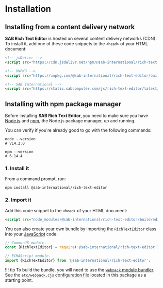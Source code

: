 # Installation

## Installing from a content delivery network
**SAB Rich Text Editor** is hosted on several content delivery networks (CDN).
To install it, add one of these code snippets to the `<head>` of your HTML document:

```html
<!-- jsDelivr -->
<script src="https://cdn.jsdelivr.net/npm/@sab-international/rich-text-editor/build/editor.js"></script>

<!-- UNPKG -->
<script src="https://unpkg.com/@sab-international/rich-text-editor/build/editor.js"></script>

<!-- SAB International -->
<script src="https://static.sabcomputer.com/js/rich-text-editor/latest/editor.js"></script>
```

## Installing with npm package manager
Before installing **SAB Rich Text Editor**, you need to make sure you have [Node.js](https://nodejs.org)
and [npm](https://www.npmjs.com), the Node.js package manager, up and running.

You can verify if you're already good to go with the following commands:

```shell
node --version
# v14.2.0

npm --version
# 6.14.4
```

### 1. Install it
From a command prompt, run:

```shell
npm install @sab-international/rich-text-editor
```

### 2. Import it
Add this code snippet to the `<head>` of your HTML document:

```html
<script src="node_modules/@sab-international/rich-text-editor/build/editor.js"></script>
```

You can also create your own bundle by importing the `RichTextEditor` class into
your [JavaScript](https://developer.mozilla.org/en-US/docs/Web/JavaScript) code:

```js
// CommonJS module.
const {RichTextEditor} = require('@sab-international/rich-text-editor');

// ECMAScript module.
import {RichTextEditor} from '@sab-international/rich-text-editor';
```

!!! tip
    To build the bundle, you will need to use the [`webpack` module bundler](https://webpack.js.org).  
    See the [`etc/webpack.cjs` configuration file](https://github.com/sab-international/rich-text-editor/blob/master/etc/webpack.cjs) located in this package as a starting point.
